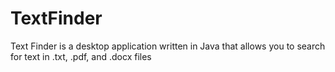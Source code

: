 # TextFinder
Text Finder is a desktop application written in Java that allows you to search for text in .txt, .pdf, and .docx files

